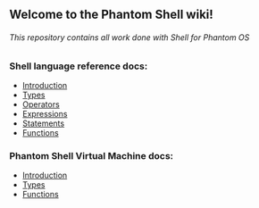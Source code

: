 ## Welcome to the Phantom Shell wiki!

###### This repository contains all work done with Shell for Phantom OS

### Shell language reference docs:
 * [Introduction][101]
 * [Types][102]
 * [Operators][103]
 * [Expressions][104]
 * [Statements][105]
 * [Functions][106]
 
### Phantom Shell Virtual Machine docs:
 * [Introduction][200]
 * [Types][201]
 * [Functions][202]

[101]: reference/en/Intro.md
[102]: reference/en/Types.md
[103]: reference/en/Operators.md
[104]: reference/en/Expressions.md
[105]: reference/en/Statements.md
[106]: reference/en/Functions.md

[200]: psvm/en/PSVM.Intro.md
[201]: psvm/en/PSVM.Types.md
[202]: psvm/en/PSVM.Functions.md
